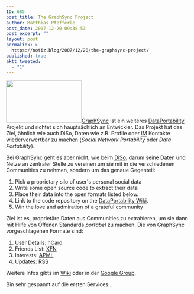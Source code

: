 ```yaml
---
ID: 685
post_title: The GraphSync Project
author: Matthias Pfefferle
post_date: 2007-12-20 09:38:53
post_excerpt: ""
layout: post
permalink: >
  https://notiz.blog/2007/12/20/the-graphsync-project/
published: true
aktt_tweeted:
  - "1"
---
```

<img src="http://notiz.blog/wp-content/uploads/2007/12/graph-sync.gif" alt="" title="The GraphSync Project" width="204" height="114" class="alignright size-full wp-image-684" /><a href="http://www.graphsync.com/">GraphSync</a> ist ein weiteres <a href="http://www.dataportability.com/">DataPortability</a> Projekt und richtet sich hauptsächlich an Entwickler. Das Projekt hat das Ziel, ähnlich wie auch DiSo, Daten wie z.B. Profile oder <abbr title="Instant Messaging">IM</abbr> Kontakte wiederverwertbar zu machen (<em>Social Network Portability</em> oder <em>Data Portability</em>).

Bei GraphSync geht es aber nicht, wie beim <abbr title="distributed social networking"><a href="http://www.diso-project.org/">DiSo</a></abbr>, darum seine Daten und Netze an zentraler Stelle zu vereinen um sie mit in die verschiedenen Communities zu nehmen, sondern um das genaue Gegenteil:

<ol><li>Pick a proprietary silo of user's personal social data</li>
<li>Write some open source code to extract their data</li>
<li>Place their data into the open formats listed below.</li>
<li>Link to the code repository on the <a href="http://dataportability.pbwiki.com/graphsync">DataPortability Wiki</a>.</li>
<li>Win the love and admiration of a grateful community</li></ol>

Ziel ist es, proprietäre Daten aus Communities zu extrahieren, um sie dann mit Hilfe von Offenen Standards <em>portabel</em> zu machen. Die von GraphSync vorgeschlagenen Formate sind:

<ol><li>User Details: <a href="http://microformats.org/wiki/hcard">hCard</a></li>
<li>Friends List: <a href="http://www.gmpg.org/xfn/">XFN</a></li>
<li>Interests: <a href="http://www.apml.org">APML</a></li>
<li>Updates: <a href="http://cyber.law.harvard.edu/rss/rss.html">RSS</a></li></ol>

Weitere Infos gibts im <a href="http://dataportability.pbwiki.com/graphsync">Wiki</a> oder in der <a href="http://groups.google.com/group/graphsync">Google Group</a>.

Bin sehr gespannt auf die ersten Services...